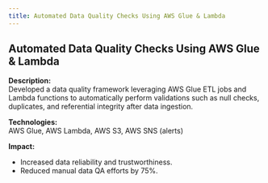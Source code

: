 ```yaml
---
title: Automated Data Quality Checks Using AWS Glue & Lambda
---
```


## Automated Data Quality Checks Using AWS Glue & Lambda

**Description:**  
Developed a data quality framework leveraging AWS Glue ETL jobs and Lambda functions to automatically perform validations such as null checks, duplicates, and referential integrity after data ingestion.

**Technologies:**  
AWS Glue, AWS Lambda, AWS S3, AWS SNS (alerts)

**Impact:**  
- Increased data reliability and trustworthiness.  
- Reduced manual data QA efforts by 75%.
